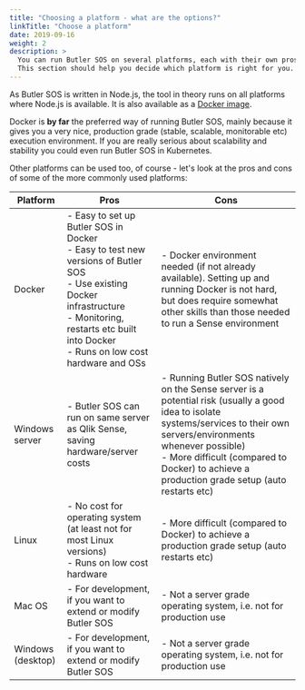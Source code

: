 ```yaml
---
title: "Choosing a platform - what are the options?"
linkTitle: "Choose a platform"
date: 2019-09-16
weight: 2
description: >
  You can run Butler SOS on several platforms, each with their own pros and cons.
  This section should help you decide which platform is right for you.
---
```



<!-- {{% pageinfo %}}
This is a placeholder page. Replace it with your own content.
{{% /pageinfo %}} -->

As Butler SOS is written in Node.js, the tool in theory runs on all platforms where Node.js is available.
It is also available as a [Docker image](https://hub.docker.com/r/ptarmiganlabs/butler-sos).

Docker is **by far** the preferred way of running Butler SOS, mainly because it gives you a very nice, production grade (stable, scalable, monitorable etc) execution environment. If you are really serious about scalability and stability you could even run Butler SOS in Kubernetes.  

Other platforms can be used too, of course - let's look at the pros and cons of some of the more commonly used platforms:

| Platform | Pros  | Cons |
| -------- | ----- | ---- |
| Docker | - Easy to set up Butler SOS in Docker <br>- Easy to test new versions of Butler SOS <br>- Use existing Docker infrastructure<br>- Monitoring, restarts etc built into Docker<br> - Runs on low cost hardware and OSs | - Docker environment needed (if not already available). Setting up and running Docker is not hard, but does require somewhat other skills than those needed to run a Sense environment |
| Windows server | - Butler SOS can run on same server as Qlik Sense, saving hardware/server costs | - Running Butler SOS natively on the Sense server is a potential risk (usually a good idea to isolate systems/services to their own servers/environments whenever possible)<br>- More difficult (compared to Docker) to achieve a production grade setup (auto restarts etc) |
| Linux | - No cost for operating system (at least not for most Linux versions)<br>- Runs on low cost hardware | - More difficult (compared to Docker) to achieve a production grade setup (auto restarts etc) |
| Mac OS | - For development, if you want to extend or modify Butler SOS | - Not a server grade operating system, i.e. not for production use |
| Windows (desktop) | - For development, if you want to extend or modify Butler SOS | - Not a server grade operating system, i.e. not for production use |
